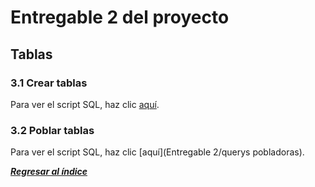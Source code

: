 # Entregable 2 del proyecto
## Tablas
### 3.1 Crear tablas

Para ver el script SQL, haz clic [aquí](dbd-vircatex.sql).

### 3.2 Poblar tablas

Para ver el script SQL, haz clic [aquí](Entregable 2/querys pobladoras).


***[Regresar al índice](../README.md)***
